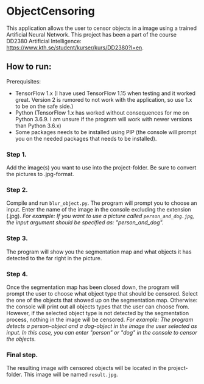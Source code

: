 # ObjectCensoring
This application allows the user to censor objects in a image using a trained Artificial Neural Network. This project has been a part of the course DD2380 Artificial Intelligence: https://www.kth.se/student/kurser/kurs/DD2380?l=en.

## How to run:
Prerequisites:
* TensorFlow 1.x (I have used TensorFlow 1.15 when testing and it worked great. Version 2 is rumored to not work with the application, so use 1.x to be on the safe side.)
* Python (TensorFlow 1.x has worked without consequences for me on Python 3.6.9. I am unsure if the program will work with newer versions than Python 3.6.x)
* Some packages needs to be installed using PIP (the console will prompt you on the needed packages that needs to be installed).

### Step 1.
Add the image(s) you want to use into the project-folder. Be sure to convert the pictures to .jpg-format.

### Step 2.
Compile and run `blur_object.py`. The program will prompt you to choose an input. Enter the name of the image in the console excluding the extension (.jpg).
*For example: If you want to use a picture called `person_and_dog.jpg`, the input argument should be specified as: "person_and_dog".*

### Step 3.
The program will show you the segmentation map and what objects it has detected to the far right in the picture. 

### Step 4.
Once the segmentation map has been closed down, the program will prompt the user to choose what object type that should be censored.
Select the one of the objects that showed up on the segmentation map. Otherwise: the console will print out all objects types that 
the user can choose from. However, if the selected object type is not detected by the segmentation process, nothing in the image will
be censored.
*For example: The program detects a person-object and a dog-object in the image the user selected as input. In this case, you can enter "person" or "dog" in the console to censor the objects.*

### Final step.
The resulting image with censored objects will be located in the project-folder. This image will be named `result.jpg`.
